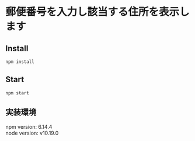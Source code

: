 # 郵便番号を入力し該当する住所を表示します

## Install

```
npm install
```

## Start

```
npm start
```

## 実装環境

npm version: 6.14.4  
node version: v10.19.0